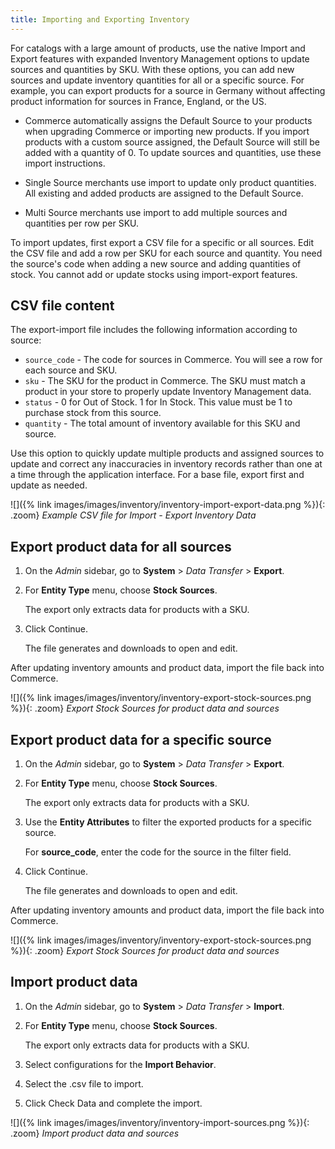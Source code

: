 ```yaml
---
title: Importing and Exporting Inventory
---
```


For catalogs with a large amount of products, use the native Import and Export features with expanded Inventory Management options to update sources and quantities by SKU. With these options, you can add new sources and update inventory quantities for all or a specific source. For example, you can export products for a source in Germany without affecting product information for sources in France, England, or the US.

- Commerce automatically assigns the Default Source to your products when upgrading Commerce or importing new products. If you import products with a custom source assigned, the Default Source will still be added with a quantity of 0. To update sources and quantities, use these import instructions.

- Single Source merchants use import to update only product quantities. All existing and added products are assigned to the Default Source.

- Multi Source merchants use import to add multiple sources and quantities per row per SKU.

To import updates, first export a CSV file for a specific or all sources. Edit the CSV file and add a row per SKU for each source and quantity. You need the source's code when adding a new source and adding quantities of stock. You cannot add or update stocks using import-export features.

## CSV file content

The export-import file includes the following information according to source:

- `source_code` - The code for sources in Commerce. You will see a row for each source and SKU.
- `sku` - The SKU for the product in Commerce. The SKU must match a product in your store to properly update Inventory Management data.
- `status` - 0 for Out of Stock. 1 for In Stock. This value must be 1 to purchase stock from this source.
- `quantity` - The total amount of inventory available for this SKU and source.

Use this option to quickly update multiple products and assigned sources to update and correct any inaccuracies in inventory records rather than one at a time through the application interface. For a base file, export first and update as needed.

![]({% link images/images/inventory/inventory-import-export-data.png %}){: .zoom}
_Example CSV file for Import - Export Inventory Data_

## Export product data for all sources

1. On the _Admin_ sidebar, go to **System** > _Data Transfer_ > **Export**.

1. For **Entity Type** menu, choose **Stock Sources**.

   The export only extracts data for products with a SKU.

1. Click <span class="btn">Continue</span>.

   The file generates and downloads to open and edit.

After updating inventory amounts and product data, import the file back into Commerce.

![]({% link images/images/inventory/inventory-export-stock-sources.png %}){: .zoom}
_Export Stock Sources for product data and sources_

## Export product data for a specific source

1. On the _Admin_ sidebar, go to **System** > _Data Transfer_ > **Export**.

1. For **Entity Type** menu, choose **Stock Sources**.

   The export only extracts data for products with a SKU.

1. Use the **Entity Attributes** to filter the exported products for a specific source.

   For **source_code**, enter the code for the source in the filter field.

1. Click <span class="btn">Continue</span>.

   The file generates and downloads to open and edit.

After updating inventory amounts and product data, import the file back into Commerce.

![]({% link images/images/inventory/inventory-export-stock-sources.png %}){: .zoom}
_Export Stock Sources for product data and sources_

## Import product data

1. On the _Admin_ sidebar, go to **System** > _Data Transfer_ > **Import**.

1. For **Entity Type** menu, choose **Stock Sources**.

   The export only extracts data for products with a SKU.

1. Select configurations for the **Import Behavior**.

1. Select the .csv file to import.

1. Click <span class="btn">Check Data</span> and complete the import.

![]({% link images/images/inventory/inventory-import-sources.png %}){: .zoom}
_Import product data and sources_
